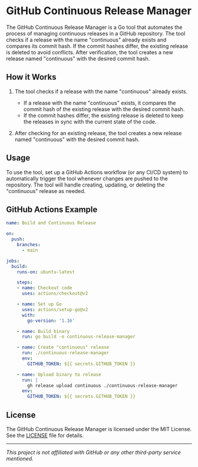# GitHub Continuous Release Manager

The GitHub Continuous Release Manager is a Go tool that automates the process of managing continuous releases in a GitHub repository. The tool checks if a release with the name "continuous" already exists and compares its commit hash. If the commit hashes differ, the existing release is deleted to avoid conflicts. After verification, the tool creates a new release named "continuous" with the desired commit hash.

## How it Works

1. The tool checks if a release with the name "continuous" already exists.
   - If a release with the name "continuous" exists, it compares the commit hash of the existing release with the desired commit hash.
   - If the commit hashes differ, the existing release is deleted to keep the releases in sync with the current state of the code.

2. After checking for an existing release, the tool creates a new release named "continuous" with the desired commit hash.

## Usage

To use the tool, set up a GitHub Actions workflow (or any CI/CD system) to automatically trigger the tool whenever changes are pushed to the repository. The tool will handle creating, updating, or deleting the "continuous" release as needed.

## GitHub Actions Example

```yaml
name: Build and Continuous Release

on:
  push:
    branches:
      - main

jobs:
  build:
    runs-on: ubuntu-latest

    steps:
    - name: Checkout code
      uses: actions/checkout@v2

    - name: Set up Go
      uses: actions/setup-go@v2
      with:
        go-version: '1.16'

    - name: Build binary
      run: go build -o continuous-release-manager

    - name: Create "continuous" release
      run: ./continuous-release-manager
      env:
        GITHUB_TOKEN: ${{ secrets.GITHUB_TOKEN }}

    - name: Upload binary to release
      run: |
        gh release upload continuous ./continuous-release-manager
      env:
        GITHUB_TOKEN: ${{ secrets.GITHUB_TOKEN }}
```

## License

The GitHub Continuous Release Manager is licensed under the MIT License. See the [LICENSE](LICENSE) file for details.

---
_This project is not affiliated with GitHub or any other third-party service mentioned._

